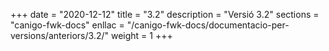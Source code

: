 +++
date        = "2020-12-12"
title       = "3.2"
description = "Versió 3.2"
sections    = "canigo-fwk-docs"
enllac		= "/canigo-fwk-docs/documentacio-per-versions/anteriors/3.2/"
weight		= 1
+++
